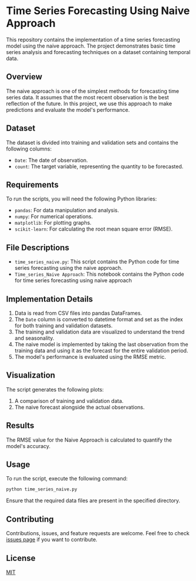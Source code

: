 

# Time Series Forecasting Using Naive Approach

This repository contains the implementation of a time series forecasting model using the naive approach. The project demonstrates basic time series analysis and forecasting techniques on a dataset containing temporal data.

## Overview

The naive approach is one of the simplest methods for forecasting time series data. It assumes that the most recent observation is the best reflection of the future. In this project, we use this approach to make predictions and evaluate the model's performance.

## Dataset

The dataset is divided into training and validation sets and contains the following columns:
- `Date`: The date of observation.
- `count`: The target variable, representing the quantity to be forecasted.

## Requirements

To run the scripts, you will need the following Python libraries:
- `pandas`: For data manipulation and analysis.
- `numpy`: For numerical operations.
- `matplotlib`: For plotting graphs.
- `scikit-learn`: For calculating the root mean square error (RMSE).

## File Descriptions

- `time_series_naive.py`: This script contains the Python code for time series forecasting using the naive approach.
- `Time_series_Naive Approach`: This notebook contains the Python code for time series forecasting using naive  approach
## Implementation Details

1. Data is read from CSV files into pandas DataFrames.
2. The `Date` column is converted to datetime format and set as the index for both training and validation datasets.
3. The training and validation data are visualized to understand the trend and seasonality.
4. The naive model is implemented by taking the last observation from the training data and using it as the forecast for the entire validation period.
5. The model's performance is evaluated using the RMSE metric.

## Visualization

The script generates the following plots:
1. A comparison of training and validation data.
2. The naive forecast alongside the actual observations.

## Results

The RMSE value for the Naive Approach is calculated to quantify the model's accuracy.

## Usage

To run the script, execute the following command:

```bash
python time_series_naive.py
```

Ensure that the required data files are present in the specified directory.

## Contributing

Contributions, issues, and feature requests are welcome. Feel free to check [issues page](link-to-your-issues-page) if you want to contribute.

## License

[MIT](link-to-your-license-file)

